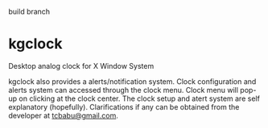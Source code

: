 build branch
# kgclock
Desktop analog clock for X Window System

kgclock also provides a alerts/notification system. Clock configuration
and alerts system can accessed through the clock menu. Clock menu will
pop-up on clicking at the clock center. The clock setup and atert system
are self explanatory (hopefully). Clarifications if any can be obtained
from the developer at tcbabu@gmail.com.

